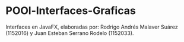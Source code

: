 # POOl-Interfaces-Graficas
Interfaces en JavaFX, elaboradas por: Rodrigo Andrés Malaver Suárez (1152016) y Juan Esteban Serrano Rodelo (1152033).
